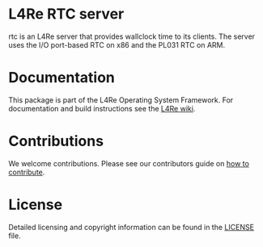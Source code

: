 # L4Re RTC server

rtc is an L4Re server that provides wallclock time to its clients. The server
uses the I/O port-based RTC on x86 and the PL031 RTC on ARM.

# Documentation

This package is part of the L4Re Operating System Framework. For documentation
and build instructions see the [L4Re
wiki](https://kernkonzept.com/L4Re/guides/l4re).

# Contributions

We welcome contributions. Please see our contributors guide on
[how to contribute](https://kernkonzept.com/L4Re/contributing/l4re).

# License

Detailed licensing and copyright information can be found in
the [LICENSE](LICENSE.spdx) file.
